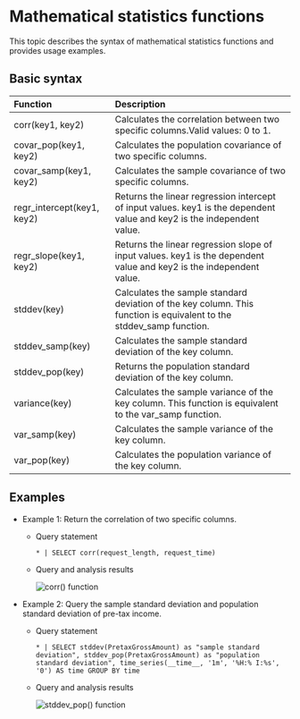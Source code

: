 # Mathematical statistics functions

This topic describes the syntax of mathematical statistics functions and provides usage examples.

## Basic syntax

|Function|Description|
|:-------|:----------|
|corr\(key1, key2\)|Calculates the correlation between two specific columns.Valid values: 0 to 1. |
|covar\_pop\(key1, key2\)|Calculates the population covariance of two specific columns.|
|covar\_samp\(key1, key2\)|Calculates the sample covariance of two specific columns.|
|regr\_intercept\(key1, key2\)|Returns the linear regression intercept of input values. key1 is the dependent value and key2 is the independent value.|
|regr\_slope\(key1, key2\)|Returns the linear regression slope of input values. key1 is the dependent value and key2 is the independent value.|
|stddev\(key\)|Calculates the sample standard deviation of the key column. This function is equivalent to the stddev\_samp function.|
|stddev\_samp\(key\)|Calculates the sample standard deviation of the key column.|
|stddev\_pop\(key\)|Returns the population standard deviation of the key column.|
|variance\(key\)|Calculates the sample variance of the key column. This function is equivalent to the var\_samp function.|
|var\_samp\(key\)|Calculates the sample variance of the key column.|
|var\_pop\(key\)|Calculates the population variance of the key column.|

## Examples

-   Example 1: Return the correlation of two specific columns.
    -   Query statement

        ```
        * | SELECT corr(request_length, request_time)
        ```

    -   Query and analysis results

        ![corr() function](https://static-aliyun-doc.oss-accelerate.aliyuncs.com/assets/img/en-US/1990466161/p245055.png)

-   Example 2: Query the sample standard deviation and population standard deviation of pre-tax income.
    -   Query statement

        ```
        * | SELECT stddev(PretaxGrossAmount) as "sample standard deviation", stddev_pop(PretaxGrossAmount) as "population standard deviation", time_series(__time__, '1m', '%H:% I:%s', '0') AS time GROUP BY time
        ```

    -   Query and analysis results

        ![stddev_pop() function](https://static-aliyun-doc.oss-accelerate.aliyuncs.com/assets/img/en-US/1990466161/p245061.png)


